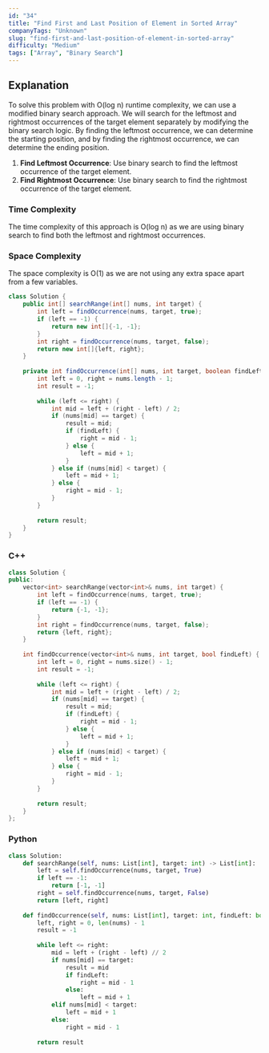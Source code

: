 ```yaml
---
id: "34"
title: "Find First and Last Position of Element in Sorted Array"
companyTags: "Unknown"
slug: "find-first-and-last-position-of-element-in-sorted-array"
difficulty: "Medium"
tags: ["Array", "Binary Search"]
---
```


## Explanation
To solve this problem with O(log n) runtime complexity, we can use a modified binary search approach. We will search for the leftmost and rightmost occurrences of the target element separately by modifying the binary search logic. By finding the leftmost occurrence, we can determine the starting position, and by finding the rightmost occurrence, we can determine the ending position.

1. **Find Leftmost Occurrence**: Use binary search to find the leftmost occurrence of the target element.
2. **Find Rightmost Occurrence**: Use binary search to find the rightmost occurrence of the target element.

### Time Complexity
The time complexity of this approach is O(log n) as we are using binary search to find both the leftmost and rightmost occurrences.

### Space Complexity
The space complexity is O(1) as we are not using any extra space apart from a few variables.
```java
class Solution {
    public int[] searchRange(int[] nums, int target) {
        int left = findOccurrence(nums, target, true);
        if (left == -1) {
            return new int[]{-1, -1};
        }
        int right = findOccurrence(nums, target, false);
        return new int[]{left, right};
    }
    
    private int findOccurrence(int[] nums, int target, boolean findLeft) {
        int left = 0, right = nums.length - 1;
        int result = -1;
        
        while (left <= right) {
            int mid = left + (right - left) / 2;
            if (nums[mid] == target) {
                result = mid;
                if (findLeft) {
                    right = mid - 1;
                } else {
                    left = mid + 1;
                }
            } else if (nums[mid] < target) {
                left = mid + 1;
            } else {
                right = mid - 1;
            }
        }
        
        return result;
    }
}
```

### C++
```cpp
class Solution {
public:
    vector<int> searchRange(vector<int>& nums, int target) {
        int left = findOccurrence(nums, target, true);
        if (left == -1) {
            return {-1, -1};
        }
        int right = findOccurrence(nums, target, false);
        return {left, right};
    }
    
    int findOccurrence(vector<int>& nums, int target, bool findLeft) {
        int left = 0, right = nums.size() - 1;
        int result = -1;
        
        while (left <= right) {
            int mid = left + (right - left) / 2;
            if (nums[mid] == target) {
                result = mid;
                if (findLeft) {
                    right = mid - 1;
                } else {
                    left = mid + 1;
                }
            } else if (nums[mid] < target) {
                left = mid + 1;
            } else {
                right = mid - 1;
            }
        }
        
        return result;
    }
};
```

### Python
```python
class Solution:
    def searchRange(self, nums: List[int], target: int) -> List[int]:
        left = self.findOccurrence(nums, target, True)
        if left == -1:
            return [-1, -1]
        right = self.findOccurrence(nums, target, False)
        return [left, right]
    
    def findOccurrence(self, nums: List[int], target: int, findLeft: bool) -> int:
        left, right = 0, len(nums) - 1
        result = -1
        
        while left <= right:
            mid = left + (right - left) // 2
            if nums[mid] == target:
                result = mid
                if findLeft:
                    right = mid - 1
                else:
                    left = mid + 1
            elif nums[mid] < target:
                left = mid + 1
            else:
                right = mid - 1
        
        return result
```